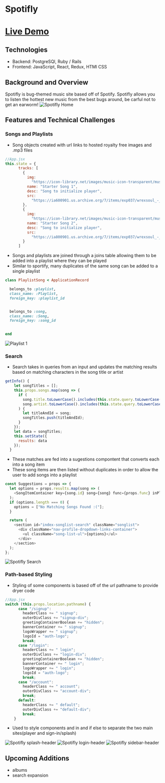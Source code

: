 # Spotifly
# [Live Demo](https://spotifly-app.herokuapp.com/#/)


## Technologies
 * Backend: PostgreSQl, Ruby / Rails
 * Frontend: JavaScript, React, Redux, HTMl CSS

## Background and Overview

Spotifly is bug-themed music site based off of Spotify. Spotifly allows you to listen the hottest new music from the best bugs around, be carful not to get an earworm! 
![Spotifly Home](./screenshots/spotifly-splash.png)
## Features and Technical Challenges

### Songs and Playlists
* Song objects created with url links to hosted royalty free images and .mp3 files
```javascript
//App.jsx
this.state = {
      tracks: [
        {
          img:
            "https://icon-library.net/images/music-icon-transparent/music-icon-transparent-11.jpg",
          name: "Starter Song 1",
          desc: "Song to initialize player",
          src:
            "https://ia600901.us.archive.org/7/items/exp037/wrexsoul_-_alchemy_sound_-_12_-_dreamland_64kb.mp3"
        },
        {
          img:
            "https://icon-library.net/images/music-icon-transparent/music-icon-transparent-11.jpg",
          name: "Starter Song 2",
          desc: "Song to initialize player",
          src:
            "https://ia800901.us.archive.org/7/items/exp037/wrexsoul_-_alchemy_sound_-_03_-_2000_fathoms_and_diving_64kb.mp3"
        }
      ]
```
* Songs and playlists are joined through a joins table allowing them to be added into a playlist where they can be played
* Similar to sportify, many duplicates of the same song can be added to a single playlist
```ruby
class PlaylistSong < ApplicationRecord

  belongs_to :playlist,
  class_name: :Playlist,
  foreign_key: :playlist_id


  belongs_to :song,
  class_name: :Song,
  foreign_key: :song_id

  
end
```

![Playlist 1](./screenshots/Spotifly-playlist.png)
### Search
* Search takes in queries from an input and updates the matching results based on matching characters in the song title or artist
```javascript
getInfo() {
    let songTitles = [];
    this.props.songs.map(song => {
      if (
        song.title.toLowerCase().includes(this.state.query.toLowerCase()) || 
        song.artist.toLowerCase().includes(this.state.query.toLowerCase())
      ) {
        let titleAndId = song;
        songTitles.push(titleAndId);
      } 
    });
    let data = songTitles;
    this.setState({
      results: data
    });
  }
```
* These matches are fed into a sugestions compontent that converts each into a song item
* These song items are then listed without duplicates in order to allow the user to add songs into a playlist
```Javascript
const Suggestions = props => {
  let options = props.results.map(song => (
    <SongItemContainer key={song.id} song={song} func={props.func} inPlaylist={false} />) 
  );
  if (options.length === 0) {
    options = ["No Matching Songs Found :("];
  }

  return (
    <section id="index-songlist-search" className="songlist">
      <div className="nav-profile-dropdown-links-container">
        <ul className="song-list-ul">{options}</ul>
      </div>
    </section>
  );
};
```
![Spotifly Search](./screenshots/spotifly-search.png)

### Path-based Styling
* Styling of some components is based off of the url pathname to provide dryer code
```javascript
//App.jsx
switch (this.props.location.pathname) {
      case "/signup":
        headerClass += " signup";
        outerDivClass += "signup-div";
        greetingContainerBoolean += "hidden";
        bannerContainer += " signup";
        logoWrapper += " signup";
        logoId = "auth-logo";
        break;
      case "/login":
        headerClass += " login";
        outerDivClass += "login-div";
        greetingContainerBoolean += "hidden";
        bannerContainer += " login";
        logoWrapper += " login";
        logoId = "auth-logo";
        break;
      case "/account":
        headerClass += " account";
        outerDivClass += "account-div";
        break;
      default:
        headerClass += " default";
        outerDivClass += "default-div";
        break;
    }
```
* Used to style components and in and if else to separate the two main sites(player and sign-in/splash)

![Spotifly splash-header](./screenshots/spotifly-navbar1.png)
![Spotifly login-header](./screenshots/spotifly-navbar2.png)
![Spotifly sidebar-header](./screenshots/spotifly-sidebar.png)


## Upcoming Additions
- albums
- search expansion
